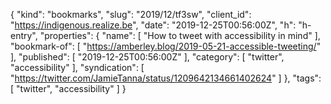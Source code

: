 {
  "kind": "bookmarks",
  "slug": "2019/12/tf3sw",
  "client_id": "https://indigenous.realize.be",
  "date": "2019-12-25T00:56:00Z",
  "h": "h-entry",
  "properties": {
    "name": [
      "How to tweet with accessibility in mind"
    ],
    "bookmark-of": [
      "https://amberley.blog/2019-05-21-accessible-tweeting/"
    ],
    "published": [
      "2019-12-25T00:56:00Z"
    ],
    "category": [
      "twitter",
      "accessibility"
    ],
    "syndication": [
      "https://twitter.com/JamieTanna/status/1209642134661402624"
    ]
  },
  "tags": [
    "twitter",
    "accessibility"
  ]
}
